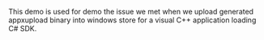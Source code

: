 ﻿This demo is used for demo the issue we met when we upload generated appxupload binary into windows store for a visual C++ application loading C# SDK.